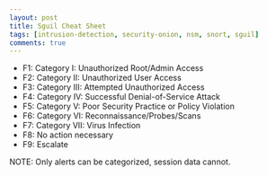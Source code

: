 ```yaml
---
layout: post
title: Sguil Cheat Sheet
tags: [intrusion-detection, security-onion, nsm, snort, sguil]
comments: true
---
```


- F1: Category I: Unauthorized Root/Admin Access
- F2: Category II: Unauthorized User Access
- F3: Category III: Attempted Unauthorized Access
- F4: Category IV: Successful Denial-of-Service Attack
- F5: Category V: Poor Security Practice or Policy Violation
- F6: Category VI: Reconnaissance/Probes/Scans
- F7: Category VII: Virus Infection
- F8: No action necessary
- F9: Escalate

NOTE: Only alerts can be categorized, session data cannot. 

